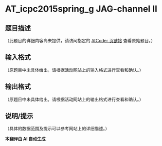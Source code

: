 # AT_icpc2015spring_g JAG-channel II

## 题目描述

（此题目的详细内容尚未提供，请访问指定的 [AtCoder 页链接](https://atcoder.jp/contests/jag2015spring/tasks/icpc2015spring_g) 查看原始题目。）

## 输入格式

（原题目中未具体给出，请根据活动网站上的输入格式进行查看和确认。）

## 输出格式

（原题目中未具体给出，请根据活动网站上的输出格式进行查看和确认。）

## 说明/提示

（具体的数据范围及提示可以参考网站上的详细描述。）

 **本翻译由 AI 自动生成**